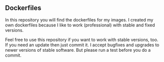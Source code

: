 Dockerfiles
-----------

In this repository you will find the dockerfiles for my images. I created my own dockerfiles because I like to work (professional) with stable and fixed versions.

Feel free to use this repository if you want to work with stable versions, too. If you need an update then just commit it. I accept bugfixes and upgrades to newer versions of stable software. But please run a test before you do a commit.
